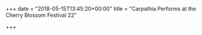 +++
date = "2018-05-15T13:45:20+00:00"
title = "Carpathia Performs at the Cherry Blossom Festival 22"

+++
